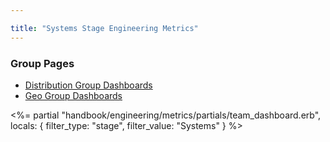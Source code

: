 ```yaml
---

title: "Systems Stage Engineering Metrics"
---
```








### Group Pages
* [Distribution Group Dashboards](/handbook/engineering/metrics/enablement/systems/distribution)
* [Geo Group Dashboards](/handbook/engineering/metrics/enablement/systems/geo)

<%= partial "handbook/engineering/metrics/partials/team_dashboard.erb", locals: { filter_type: "stage", filter_value: "Systems" } %>



